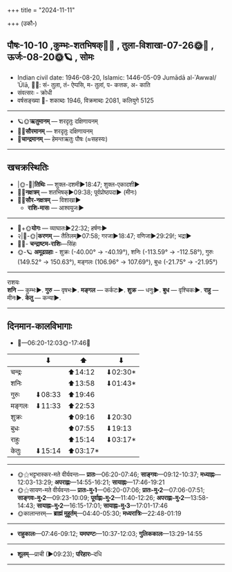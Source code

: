 +++
title = "2024-11-11"

+++
(उकौ॰)
## पौषः-10-10  ,कुम्भः-शतभिषक्🌛🌌  ,  तुला-विशाखा-07-26🌞🌌  ,  ऊर्जः-08-20🌞🪐  , सोमः
- Indian civil date: 1946-08-20, Islamic: 1446-05-09 Jumādā al-ʾAwwal/ʾŪlā, 🌌🌞: सं- तुला, तं- ऐप्पसि, म- तुलां, प- कत्तक, अ- काति
- संवत्सरः - क्रोधी
- वर्षसङ्ख्या 🌛- शकाब्दः 1946, विक्रमाब्दः 2081, कलियुगे 5125
___________________
- 🪐🌞**ऋतुमानम्** — शरदृतुः दक्षिणायनम्
- 🌌🌞**सौरमानम्** — शरदृतुः दक्षिणायनम्
- 🌛**चान्द्रमानम्** — हेमन्तऋतुः पौषः (≈सहस्यः)
___________________


## खचक्रस्थितिः
- |🌞-🌛|**तिथिः** — शुक्ल-दशमी►18:47; शुक्ल-एकादशी►  
- 🌌🌛**नक्षत्रम्** — शतभिषक्►09:38; पूर्वप्रोष्ठपदा► (मीनः)  
- 🌌🌞**सौर-नक्षत्रम्** — विशाखा►  
  - **राशि-मासः** — आश्वयुजः► 
___________________
- 🌛+🌞**योगः** — व्याघातः►22:32; हर्षणः►  
- २|🌛-🌞|**करणम्** — तैतिलम्►07:58; गरजा►18:47; वणिजा►29:29!; भद्रा►  
- 🌌🌛- **चन्द्राष्टम-राशिः**—सिंहः  
- 🌞-🪐 **अमूढग्रहाः** - शुक्रः (-40.00° → -40.19°), शनिः (-113.59° → -112.58°), गुरुः (149.52° → 150.63°), मङ्गलः (106.96° → 107.69°), बुधः (-21.75° → -21.95°)
___________________
राशयः  
**शनि** — कुम्भः►. **गुरु** — वृषभः►. **मङ्गल** — कर्कटः►. **शुक्र** — धनुः►. **बुध** — वृश्चिकः►. **राहु** — मीनः►. **केतु** — कन्या►. 
___________________


## दिनमान-कालविभागाः
- 🌅—06:20-12:03🌞-17:46🌇  

|      |⬇     |⬆     |⬇     |
|------|-----|-----|------|
|चन्द्रः|     |⬆14:12 |⬇02:30*|
|शनिः   |     |⬆13:58 |⬇01:43*|
|गुरुः  |⬇08:33 |⬆19:46 |     |
|मङ्गलः |⬇11:33 |⬆22:53 |     |
|शुक्रः |     |⬆09:16 |⬇20:30 |
|बुधः   |     |⬆07:55 |⬇19:13 |
|राहुः  |     |⬆15:14 |⬇03:17*|
|केतुः  |⬇15:14 |⬆03:17*|     |
___________________
- 🌞⚝भट्टभास्कर-मते वीर्यवन्तः— **प्रातः**—06:20-07:46; **साङ्गवः**—09:12-10:37; **मध्याह्नः**—12:03-13:29; **अपराह्णः**—14:55-16:21; **सायाह्नः**—17:46-19:21  
- 🌞⚝सायण-मते वीर्यवन्तः— **प्रातः-मु॰1**—06:20-07:06; **प्रातः-मु॰2**—07:06-07:51; **साङ्गवः-मु॰2**—09:23-10:09; **पूर्वाह्णः-मु॰2**—11:40-12:26; **अपराह्णः-मु॰2**—13:58-14:43; **सायाह्नः-मु॰2**—16:15-17:01; **सायाह्नः-मु॰3**—17:01-17:46  
- 🌞कालान्तरम्— **ब्राह्मं मुहूर्तम्**—04:40-05:30; **मध्यरात्रिः**—22:48-01:19  
___________________
- **राहुकालः**—07:46-09:12; **यमघण्टः**—10:37-12:03; **गुलिककालः**—13:29-14:55  
___________________
- **शूलम्**—प्राची (►09:23); **परिहारः**–दधि  
___________________
